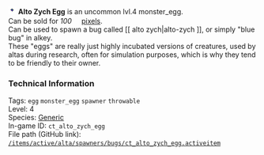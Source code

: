 ![ ](https://raw.githubusercontent.com/Ceterai/Enternia/main/items/active/alta/spawners/bugs/ct_alto_zych_egg.png) **Alto Zych Egg** is an uncommon lvl.4 monster_egg.  
Can be sold for *100* <img src="https://starbounder.org/mediawiki/images/2/21/Pixel.png" width="12" height="16"/> [pixels](https://starbounder.org/Pixel).  
Can be used to spawn a bug called [[ alto zych|alto-zych ]], or simply "blue bug" in alkey.  
These "eggs" are really just highly incubated versions of creatures, used by altas during research, often for simulation purposes, which is why they tend to be friendly to their owner.

### Technical Information

Tags: `egg` `monster_egg` `spawner` `throwable`  
Level: 4  
Species: [Generic](https://starbounder.org/Perfectly_Generic_Item)  
In-game ID: `ct_alto_zych_egg`  
File path (GitHub link): [`/items/active/alta/spawners/bugs/ct_alto_zych_egg.activeitem`](https://github.com/Ceterai/Enternia/blob/main/items/active/alta/spawners/bugs/ct_alto_zych_egg.activeitem)
